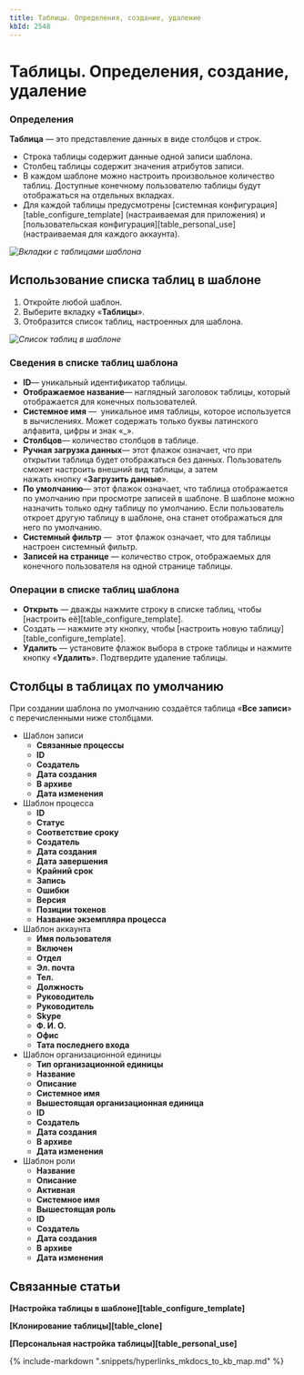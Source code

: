 ```yaml
---
title: Таблицы. Определения, создание, удаление
kbId: 2548
---
```


# Таблицы. Определения, создание, удаление

### Определения

**Таблица** — это представление данных в виде столбцов и строк.

- Строка таблицы содержит данные одной записи шаблона.
- Столбец таблицы содержит значения атрибутов записи.
- В каждом шаблоне можно настроить произвольное количество таблиц. Доступные конечному пользователю таблицы будут отображаться на отдельных вкладках.
- Для каждой таблицы предусмотрены [системная конфигурация][table_configure_template] (настраиваемая для приложения) и [пользовательская конфигурация][table_personal_use] (настраиваемая для каждого аккаунта).

_![Вкладки с таблицами шаблона](https://kb.comindware.ru/assets/img_65d376fc6d26e.png)_

## Использование списка таблиц в шаблоне

1. Откройте любой шаблон.
2. Выберите вкладку «**Таблицы**».
3. Отобразится список таблиц, настроенных для шаблона.

_![Список таблиц в шаблоне](https://kb.comindware.ru/assets/img_65d36b151c51f.png)_

### Сведения в списке таблиц шаблона

- **ID**— уникальный идентификатор таблицы.
- **Отображаемое название**— наглядный заголовок таблицы, который отображается для конечных пользователей.
- **Системное имя**  —  уникальное имя таблицы, которое используется в вычислениях. Может содержать только буквы латинского алфавита, цифры и знак «\_».
- **Столбцов**— количество столбцов в таблице.
- **Ручная загрузка данных**— этот флажок означает, что при открытии таблица будет отображаться без данных. Пользователь сможет настроить внешний вид таблицы, а затем нажать кнопку «**Загрузить данные**».
- **По умолчанию**— этот флажок означает, что таблица отображается по умолчанию при просмотре записей в шаблоне. В шаблоне можно назначить только одну таблицу по умолчанию. Если пользователь откроет другую таблицу в шаблоне, она станет отображаться для него по умолчанию.
- **Системный фильтр**  —  этот флажок означает, что для таблицы настроен системный фильтр.
- **Записей на странице**  — количество строк, отображаемых для конечного пользователя на одной странице таблицы.

### Операции в списке таблиц шаблона

- **Открыть** — дважды нажмите строку в списке таблиц, чтобы [настроить её][table_configure_template].
- Создать — нажмите эту кнопку, чтобы [настроить новую таблицу][table_configure_template].
- **Удалить** —  установите флажок выбора в строке таблицы и нажмите кнопку «**Удалить**». Подтвердите удаление таблицы.

## Столбцы в таблицах по умолчанию

При создании шаблона по умолчанию создаётся таблица «**Все записи**» с перечисленными ниже столбцами.

- Шаблон записи
    - **Связанные процессы**
    - **ID**
    - **Создатель**
    - **Дата создания**
    - **В архиве**
    - **Дата изменения**
- Шаблон процесса
    - **ID**
    - **Статус**
    - **Соответствие сроку**
    - **Создатель**
    - **Дата создания**
    - **Дата завершения**
    - **Крайний срок**
    - **Запись**
    - **Ошибки**
    - **Версия**
    - **Позиции токенов**
    - **Название экземпляра процесса**
- Шаблон аккаунта
    - **Имя пользователя**
    - **Включен**
    - **Отдел**
    - **Эл. почта**
    - **Тел.**
    - **Должность**
    - **Руководитель**
    - **Руководитель**
    - **Skype**
    - **Ф. И. О.**
    - **Офис**
    - **Тата последнего входа**
- Шаблон организационной единицы
    - **Тип организационной единицы**
    - **Название**
    - **Описание**
    - **Системное имя**
    - **Вышестоящая организационная единица**
    - **ID**
    - **Создатель**
    - **Дата создания**
    - **В архиве**
    - **Дата изменения**
- Шаблон роли
    - **Название**
    - **Описание**
    - **Активная**
    - **Системное имя**
    - **Вышестоящая роль**
    - **ID**
    - **Создатель**
    - **Дата создания**
    - **В архиве**
    - **Дата изменения**

## Связанные статьи

**[Настройка таблицы в шаблоне][table_configure_template]**

**[Клонирование таблицы][table_clone]**

**[Персональная настройка таблицы][table_personal_use]**



{% include-markdown ".snippets/hyperlinks_mkdocs_to_kb_map.md" %}

